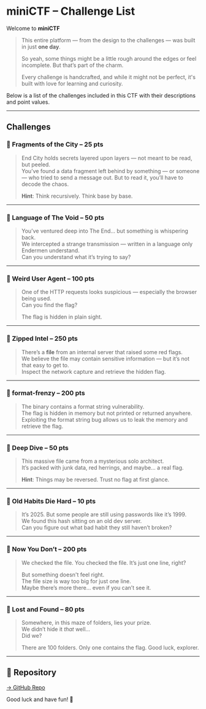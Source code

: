 # miniCTF – Challenge List

Welcome to **miniCTF**

> This entire platform — from the design to the challenges — was built in just **one day**.
> 
> So yeah, some things might be a little rough around the edges or feel incomplete. But that’s part of the charm.
> 
> Every challenge is handcrafted, and while it might not be perfect, it's built with love for learning and curiosity.
>

Below is a list of the challenges included in this CTF with their descriptions and point values.

---

## Challenges

### 🔹 Fragments of the City – 25 pts  
> End City holds secrets layered upon layers — not meant to be read, but peeled.  
> You’ve found a data fragment left behind by something — or someone — who tried to send a message out. But to read it, you’ll have to decode the chaos.  
>  
> **Hint**: Think recursively. Think base by base.

---

### 🔹 Language of The Void – 50 pts  
> You’ve ventured deep into The End… but something is whispering back.  
> We intercepted a strange transmission — written in a language only Endermen understand.  
> Can you understand what it’s trying to say?

---

### 🔹 Weird User Agent – 100 pts  
> One of the HTTP requests looks suspicious — especially the browser being used.  
> Can you find the flag?  
>  
> The flag is hidden in plain sight.

---

### 🔹 Zipped Intel – 250 pts  
> There’s a **file** from an internal server that raised some red flags.  
> We believe the file may contain sensitive information — but it’s not that easy to get to.  
> Inspect the network capture and retrieve the hidden flag.

---

### 🔹 format-frenzy – 200 pts  
> The binary contains a format string vulnerability.  
> The flag is hidden in memory but not printed or returned anywhere.  
> Exploiting the format string bug allows us to leak the memory and retrieve the flag.

---

### 🔹 Deep Dive – 50 pts  
> This massive file came from a mysterious solo architect.  
> It’s packed with junk data, red herrings, and maybe... a real flag.  
>  
> **Hint**: Things may be reversed. Trust no flag at first glance.

---

### 🔹 Old Habits Die Hard – 10 pts  
> It’s 2025. But some people are still using passwords like it’s 1999.  
> We found this hash sitting on an old dev server.  
> Can you figure out what bad habit they still haven’t broken?

---

### 🔹 Now You Don’t – 200 pts  
> We checked the file. You checked the file. It’s just one line, right?  
>  
> But something doesn't feel right.  
> The file size is way too big for just one line.  
> Maybe there’s more there... even if you can’t see it.

---

### 🔹 Lost and Found – 80 pts  
> Somewhere, in this maze of folders, lies your prize.  
> We didn’t hide it *that* well...  
> Did we?  
>  
> There are 100 folders. Only one contains the flag. Good luck, explorer.

---

## 🔗 Repository

[→ GitHub Repo](https://github.com/Crimzos/miniCTF)

Good luck and have fun! 🎯

